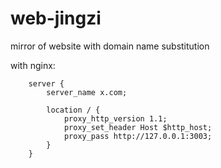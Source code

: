 # web-jingzi

mirror of website with domain name substitution

with nginx:

```nginx
    server {
        server_name x.com;

        location / { 
            proxy_http_version 1.1;
            proxy_set_header Host $http_host;
            proxy_pass http://127.0.0.1:3003;
        }
    }
```
